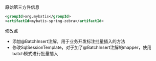原始第三方件信息

```XML
<groupId>org.mybatis</groupId>
<artifactId>mybatis-spring-zebra</artifactId>
```

修改点

* 添加@BatchInsert注解，用于业务开发标注批量插入的方法
* 修改SqlSessionTemplate，对于加了@BatchInsert注解的mapper，使用batch模式进行批量插入